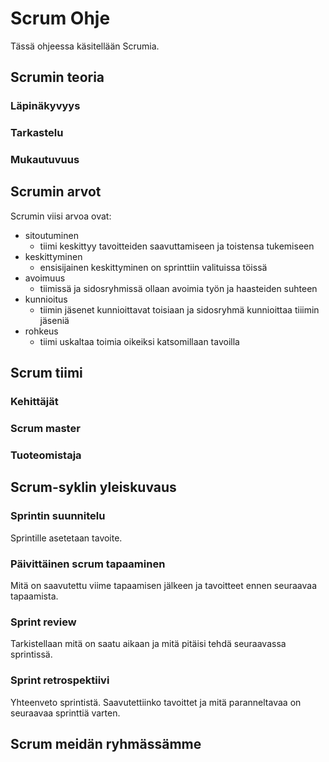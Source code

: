# Scrum Ohje

Tässä ohjeessa käsitellään Scrumia.

## Scrumin teoria

### Läpinäkyvyys

### Tarkastelu

### Mukautuvuus

## Scrumin arvot
Scrumin viisi arvoa ovat:
- sitoutuminen
  - tiimi keskittyy tavoitteiden saavuttamiseen ja toistensa tukemiseen
- keskittyminen
  - ensisijainen keskittyminen on sprinttiin valituissa töissä
- avoimuus
  - tiimissä ja sidosryhmissä ollaan avoimia työn ja haasteiden suhteen
- kunnioitus
  - tiimin jäsenet kunnioittavat toisiaan ja sidosryhmä kunnioittaa tiiimin jäseniä
- rohkeus
  - tiimi uskaltaa toimia oikeiksi katsomillaan tavoilla

## Scrum tiimi

### Kehittäjät

### Scrum master

### Tuoteomistaja

## Scrum-syklin yleiskuvaus

### Sprintin suunnitelu

Sprintille asetetaan tavoite.

### Päivittäinen scrum tapaaminen

Mitä on saavutettu viime tapaamisen jälkeen ja tavoitteet ennen seuraavaa tapaamista.

### Sprint review

Tarkistellaan mitä on saatu aikaan ja mitä pitäisi tehdä seuraavassa sprintissä.

### Sprint retrospektiivi

Yhteenveto sprintistä. Saavutettiinko tavoittet ja mitä paranneltavaa on seuraavaa sprinttiä varten.

## Scrum meidän ryhmässämme
